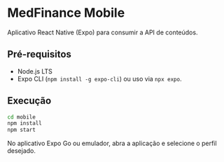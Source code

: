 # MedFinance Mobile

Aplicativo React Native (Expo) para consumir a API de conteúdos.

## Pré-requisitos

- Node.js LTS
- Expo CLI (`npm install -g expo-cli`) ou uso via `npx expo`.

## Execução

```bash
cd mobile
npm install
npm start
```

No aplicativo Expo Go ou emulador, abra a aplicação e selecione o perfil desejado.
